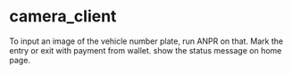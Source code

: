 # camera_client

To input an image of the vehicle number plate, run ANPR on that.
Mark the entry or exit with payment from wallet.
show the status message on home page.
